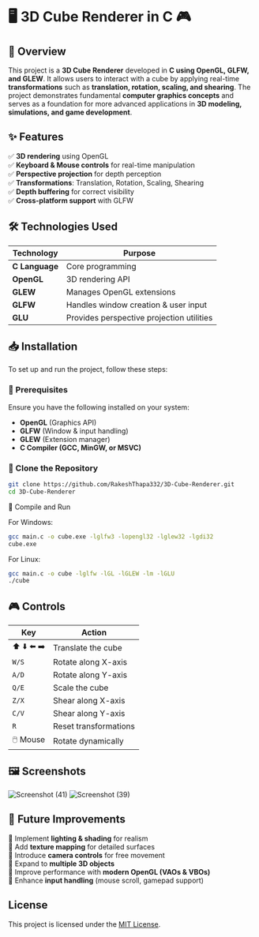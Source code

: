 # 🖥️ 3D Cube Renderer in C 🎮  

## 📌 Overview  
This project is a **3D Cube Renderer** developed in **C using OpenGL, GLFW, and GLEW**. It allows users to interact with a cube by applying real-time **transformations** such as **translation, rotation, scaling, and shearing**. The project demonstrates fundamental **computer graphics concepts** and serves as a foundation for more advanced applications in **3D modeling, simulations, and game development**.  

## ✨ Features  
✅ **3D rendering** using OpenGL  
✅ **Keyboard & Mouse controls** for real-time manipulation  
✅ **Perspective projection** for depth perception  
✅ **Transformations**: Translation, Rotation, Scaling, Shearing  
✅ **Depth buffering** for correct visibility  
✅ **Cross-platform support** with GLFW  

## 🛠️ Technologies Used  
| Technology | Purpose |  
|------------|---------|  
| **C Language** | Core programming |  
| **OpenGL** | 3D rendering API |  
| **GLEW** | Manages OpenGL extensions |  
| **GLFW** | Handles window creation & user input |  
| **GLU** | Provides perspective projection utilities |  

## 📥 Installation  
To set up and run the project, follow these steps:  

### **🔹 Prerequisites**  
Ensure you have the following installed on your system:  
- **OpenGL** (Graphics API)  
- **GLFW** (Window & input handling)  
- **GLEW** (Extension manager)  
- **C Compiler (GCC, MinGW, or MSVC)**  

### **🔹 Clone the Repository**  
```sh
git clone https://github.com/RakeshThapa332/3D-Cube-Renderer.git
cd 3D-Cube-Renderer
```
🔹 Compile and Run

For Windows:

```sh
gcc main.c -o cube.exe -lglfw3 -lopengl32 -lglew32 -lgdi32
cube.exe
```
For Linux:
```sh
gcc main.c -o cube -lglfw -lGL -lGLEW -lm -lGLU
./cube
```
## 🎮 Controls  

| **Key**  | **Action**  |  
|----------|------------|  
| ⬆️ ⬇️ ⬅️ ➡️  | Translate the cube |  
| `W/S`  | Rotate along X-axis |  
| `A/D`  | Rotate along Y-axis |  
| `Q/E`  | Scale the cube |  
| `Z/X`  | Shear along X-axis |  
| `C/V`  | Shear along Y-axis |  
| `R`  | Reset transformations |  
| 🖱️ Mouse | Rotate dynamically |  


## 🖼️ Screenshots  


![Screenshot (41)](https://github.com/user-attachments/assets/742c5c6b-f59b-4348-a25c-71d27368e19e)
![Screenshot (39)](https://github.com/user-attachments/assets/ed0cc7de-ee46-48e5-b132-5c645535f92b)

## 🔧 Future Improvements  
🚀 Implement **lighting & shading** for realism  
🚀 Add **texture mapping** for detailed surfaces  
🚀 Introduce **camera controls** for free movement  
🚀 Expand to **multiple 3D objects**  
🚀 Improve performance with **modern OpenGL (VAOs & VBOs)**  
🚀 Enhance **input handling** (mouse scroll, gamepad support)  




## License

This project is licensed under the [MIT License](LICENSE).

